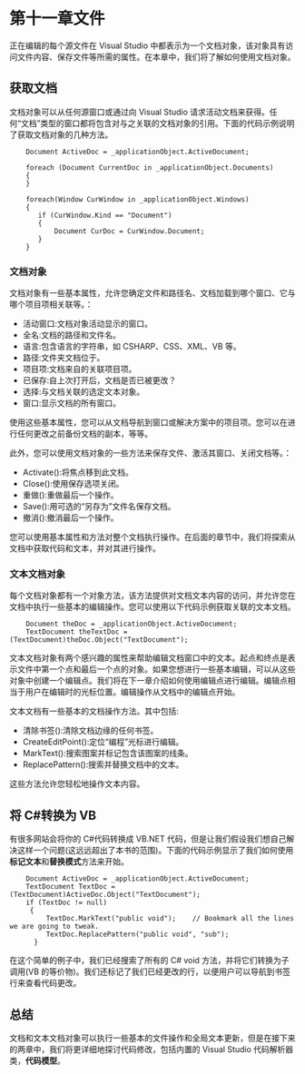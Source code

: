 # 第十一章文件

正在编辑的每个源文件在 Visual Studio 中都表示为一个文档对象，该对象具有访问文件内容、保存文件等所需的属性。在本章中，我们将了解如何使用文档对象。

## 获取文档

文档对象可以从任何源窗口或通过向 Visual Studio 请求活动文档来获得。任何“文档”类型的窗口都将包含对与之关联的文档对象的引用。下面的代码示例说明了获取文档对象的几种方法。

```
    Document ActiveDoc = _applicationObject.ActiveDocument;

    foreach (Document CurrentDoc in _applicationObject.Documents)
    {
    }

    foreach(Window CurWindow in _applicationObject.Windows)
    {
       if (CurWindow.Kind == "Document")
       {
           Document CurDoc = CurWindow.Document;
       }
    }

```

### 文档对象

文档对象有一些基本属性，允许您确定文件和路径名、文档加载到哪个窗口、它与哪个项目项相关联等。：

*   活动窗口:文档对象活动显示的窗口。
*   全名:文档的路径和文件名。
*   语言:包含语言的字符串，如 CSHARP、CSS、XML、VB 等。
*   路径:文件夹文档位于。
*   项目项:文档来自的关联项目项。
*   已保存:自上次打开后，文档是否已被更改？
*   选择:与文档关联的选定文本对象。
*   窗口:显示文档的所有窗口。

使用这些基本属性，您可以从文档导航到窗口或解决方案中的项目项。您可以在进行任何更改之前备份文档的副本，等等。

此外，您可以使用文档对象的一些方法来保存文件、激活其窗口、关闭文档等。：

*   Activate():将焦点移到此文档。
*   Close():使用保存选项关闭。
*   重做():重做最后一个操作。
*   Save():用可选的“另存为”文件名保存文档。
*   撤消():撤消最后一个操作。

您可以使用基本属性和方法对整个文档执行操作。在后面的章节中，我们将探索从文档中获取代码和文本，并对其进行操作。

### 文本文档对象

每个文档对象都有一个对象方法，该方法提供对文档文本内容的访问，并允许您在文档中执行一些基本的编辑操作。您可以使用以下代码示例获取关联的文本文档。

```
    Document theDoc = _applicationObject.ActiveDocument;
    TextDocument theTextDoc = (TextDocument)theDoc.Object("TextDocument");

```

文本文档对象有两个感兴趣的属性来帮助编辑文档窗口中的文本。起点和终点是表示文件中第一个点和最后一个点的对象。如果您想进行一些基本编辑，可以从这些对象中创建一个编辑点。我们将在下一章介绍如何使用编辑点进行编辑。编辑点相当于用户在编辑时的光标位置。编辑操作从文档中的编辑点开始。

文本文档有一些基本的文档操作方法。其中包括:

*   清除书签():清除文档边缘的任何书签。
*   CreateEditPoint():定位“编程”光标进行编辑。
*   MarkText():搜索图案并标记包含该图案的线条。
*   ReplacePattern():搜索并替换文档中的文本。

这些方法允许您轻松地操作文本内容。

## 将 C#转换为 VB

有很多网站会将你的 C#代码转换成 VB.NET 代码，但是让我们假设我们想自己解决这样一个问题(这远远超出了本书的范围)。下面的代码示例显示了我们如何使用**标记文本**和**替换模式**方法来开始。

```
    Document ActiveDoc = _applicationObject.ActiveDocument;
    TextDocument TextDoc = (TextDocument)ActiveDoc.Object("TextDocument");
    if (TextDoc != null)
     {
         TextDoc.MarkText("public void");    // Bookmark all the lines we are going to tweak.
         TextDoc.ReplacePattern("public void", "sub");
      }

```

在这个简单的例子中，我们已经搜索了所有的 C# void 方法，并将它们转换为子调用(VB 的等价物)。我们还标记了我们已经更改的行，以便用户可以导航到书签行来查看代码更改。

## 总结

文档和文本文档对象可以执行一些基本的文件操作和全局文本更新，但是在接下来的两章中，我们将更详细地探讨代码修改，包括内置的 Visual Studio 代码解析器类，**代码模型**。
